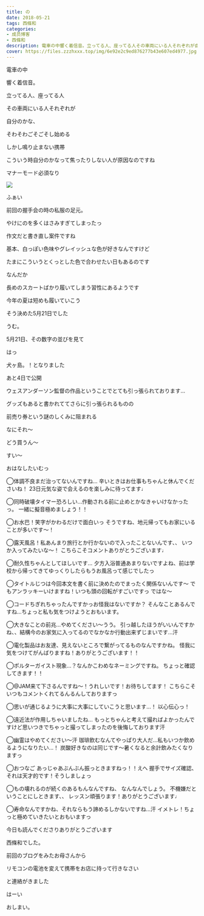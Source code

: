 ```yaml
---
title: の
date: 2018-05-21
tags: 西條和
categories: 
- 成员博客
- 西條和
description: 電車の中響く着信音。立ってる人、座ってる人その車両にいる人それぞれが自分のかな、...
cover: https://files.zzzhxxx.top/img/6e92e2c9ed876277b43e607ed4977.jpg 
---
```













電車の中












響く着信音。
















立ってる人、座ってる人





その車両にいる人それぞれが








自分のかな、









そわそわごそごそし始める












しかし鳴り止まない携帯












こういう時自分のかなって焦ったりしない人が原因なのですね













マナーモード必須なり








![](https://files.zzzhxxx.top/img/6e92e2c9ed876277b43e607ed4977.jpg)



ふぁい










前回の握手会の時の私服の足元。










やけにのを多くはさみすぎてしまったっ











作文だと書き直し案件ですね












基本、白っぽい色味やグレイッシュな色が好きなんですけど










たまにこういうとくっとした色で合わせたい日もあるのです












なんだか






長めのスカートばかり履いてしまう習性にあるようです











今年の夏は短めも履いていこう









そう決めた5月21日でした





うむ。











5月21日、その数字の並びを見て









はっ


犬ヶ島。！となりました








あと4日で公開








ウェスアンダーソン監督の作品ということでとても引っ張られております…









グッズもあると書かれててさらに引っ張られるものの

















前売り券という謎のしくみに阻まれる









なにそれ〜



どう買うん〜








すい〜













おはなしたいむっ





◯体調不良まだ治ってないんですね…
辛いときはお仕事もちゃんと休んでくださいね！
23日元気な姿で会えるのを楽しみに待ってます♩






◯同時破壊タイマー恐ろしい…作動される前に止めとかなきゃいけなかったっ。
一緒に擬音極めましょう！！




◯お水巴！笑字がかわるだけで面白いっ
そうですね、地元帰ってもお家にいることが多いです〜！




◯露天風呂！私あんまり旅行とか行かないので入ったことないんです、、
いつか入ってみたいな〜！
こちらこそコメントありがとうございます♩






◯耐久性ちゃんとしてほしいです…
夕方入浴普通あまりないですよね、前は学校から帰ってきてゆっくりしたらもうお風呂って感じでしたっ





◯タイトルじつは今回本文を書く前に決めたのでまったく関係ないんです〜
でもアンラッキーいけますね！いつも頭の回転がすごいですっ
ではな〜






◯コードちぎれちゃったんですかっお怪我はないですか？
そんなことあるんですね…ちょっと私も気をつけようとおもいます。






◯大きなことの前兆…やめてください〜うう。
引っ越したほうがいいんですかね、、結構今のお家気に入ってるのでなかなか行動出来ずじまいです…汗





◯電化製品はお友達、見えないところで繋がってるものなんですかね。
怪我に気をつけてがんばりますね！ありがとうございます！！






◯ポルターガイスト現象…？なんかこわめなネーミングですね。
ちょっと確認してきます！！





◯@JAM来て下さるんですね〜！うれしいです！お待ちしてます！
こちらこそいつもコメントくれてるんるんしておりますっ





◯思いが通じるように大事に大事にしていこうと思います…！
以心伝心っ！






◯遠近法が作用しちゃいましたね…
もっとちゃんと考えて撮ればよかったんですけど思いつきでちゃっと撮ってしまったのを後悔しております汗







◯幽霊はやめてください〜汗
珈琲飲むなんてやっぱり大人だ…私もいつか飲めるようになりたい…！
炭酸好きなのは同じです〜暑くなると余計飲みたくなりますっ





◯おつなご
あっじゃあぶんぶん振っときますねっ！！えへ
握手でサイズ確認、それは天才的です！そうしましょっ





◯もの壊れるのが続くのあるもんなんですね、
なんなんでしょう。
不機嫌だということにしときます、、
レッスン頑張ります！ありがとうございます♩







◯寿命なんですかね、それならもう諦めるしかないですね…汗
イメトレ！ちょっと極めていきたいとおもいますっ





今日も読んでくださりありがとうございます









西條和でした。









前回のブログをみたお母さんから








リモコンの電池を変えて携帯をお店に持って行きなさい








と連絡がきました








はーい









おしまい。


